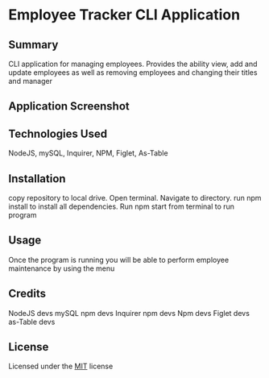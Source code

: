 # Employee Tracker CLI Application

## Summary

CLI application for managing employees. Provides the ability view, add and update employees as well as removing employees and changing their titles and manager

## Application Screenshot

## Technologies Used

NodeJS, mySQL, Inquirer, NPM, Figlet, As-Table

## Installation

copy repository to local drive. Open terminal. Navigate to directory. run npm install to install all dependencies. Run npm start from terminal to run program

## Usage

Once the program is running you will be able to perform employee maintenance by using the menu

## Credits

NodeJS devs
mySQL npm devs
Inquirer npm devs
Npm devs
Figlet devs
as-Table devs

## License

Licensed under the [MIT](LICENSE) license
